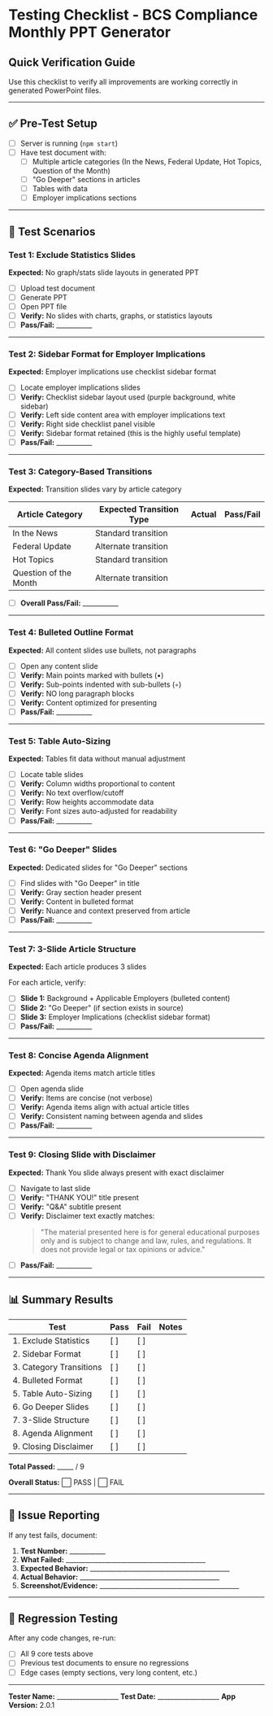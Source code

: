 # Testing Checklist - BCS Compliance Monthly PPT Generator

## Quick Verification Guide

Use this checklist to verify all improvements are working correctly in generated PowerPoint files.

---

## ✅ Pre-Test Setup

- [ ] Server is running (`npm start`)
- [ ] Have test document with:
  - [ ] Multiple article categories (In the News, Federal Update, Hot Topics, Question of the Month)
  - [ ] "Go Deeper" sections in articles
  - [ ] Tables with data
  - [ ] Employer implications sections

---

## 🧪 Test Scenarios

### Test 1: Exclude Statistics Slides
**Expected:** No graph/stats slide layouts in generated PPT

- [ ] Upload test document
- [ ] Generate PPT
- [ ] Open PPT file
- [ ] **Verify:** No slides with charts, graphs, or statistics layouts
- [ ] **Pass/Fail:** ___________

---

### Test 2: Sidebar Format for Employer Implications
**Expected:** Employer implications use checklist sidebar format

- [ ] Locate employer implications slides
- [ ] **Verify:** Checklist sidebar layout used (purple background, white sidebar)
- [ ] **Verify:** Left side content area with employer implications text
- [ ] **Verify:** Right side checklist panel visible
- [ ] **Verify:** Sidebar format retained (this is the highly useful template)
- [ ] **Pass/Fail:** ___________

---

### Test 3: Category-Based Transitions
**Expected:** Transition slides vary by article category

| Article Category | Expected Transition Type | Actual | Pass/Fail |
|-----------------|-------------------------|--------|-----------|
| In the News | Standard transition | | |
| Federal Update | Alternate transition | | |
| Hot Topics | Standard transition | | |
| Question of the Month | Alternate transition | | |

- [ ] **Overall Pass/Fail:** ___________

---

### Test 4: Bulleted Outline Format
**Expected:** All content slides use bullets, not paragraphs

- [ ] Open any content slide
- [ ] **Verify:** Main points marked with bullets (•)
- [ ] **Verify:** Sub-points indented with sub-bullets (◦)
- [ ] **Verify:** NO long paragraph blocks
- [ ] **Verify:** Content optimized for presenting
- [ ] **Pass/Fail:** ___________

---

### Test 5: Table Auto-Sizing
**Expected:** Tables fit data without manual adjustment

- [ ] Locate table slides
- [ ] **Verify:** Column widths proportional to content
- [ ] **Verify:** No text overflow/cutoff
- [ ] **Verify:** Row heights accommodate data
- [ ] **Verify:** Font sizes auto-adjusted for readability
- [ ] **Pass/Fail:** ___________

---

### Test 6: "Go Deeper" Slides
**Expected:** Dedicated slides for "Go Deeper" sections

- [ ] Find slides with "Go Deeper" in title
- [ ] **Verify:** Gray section header present
- [ ] **Verify:** Content in bulleted format
- [ ] **Verify:** Nuance and context preserved from article
- [ ] **Pass/Fail:** ___________

---

### Test 7: 3-Slide Article Structure
**Expected:** Each article produces 3 slides

For each article, verify:
- [ ] **Slide 1:** Background + Applicable Employers (bulleted content)
- [ ] **Slide 2:** "Go Deeper" (if section exists in source)
- [ ] **Slide 3:** Employer Implications (checklist sidebar format)
- [ ] **Pass/Fail:** ___________

---

### Test 8: Concise Agenda Alignment
**Expected:** Agenda items match article titles

- [ ] Open agenda slide
- [ ] **Verify:** Items are concise (not verbose)
- [ ] **Verify:** Agenda items align with actual article titles
- [ ] **Verify:** Consistent naming between agenda and slides
- [ ] **Pass/Fail:** ___________

---

### Test 9: Closing Slide with Disclaimer
**Expected:** Thank You slide always present with exact disclaimer

- [ ] Navigate to last slide
- [ ] **Verify:** "THANK YOU!" title present
- [ ] **Verify:** "Q&A" subtitle present
- [ ] **Verify:** Disclaimer text exactly matches:
  > "The material presented here is for general educational purposes only and is subject to change and law, rules, and regulations. It does not provide legal or tax opinions or advice."
- [ ] **Pass/Fail:** ___________

---

## 📊 Summary Results

| Test | Pass | Fail | Notes |
|------|------|------|-------|
| 1. Exclude Statistics | [ ] | [ ] | |
| 2. Sidebar Format | [ ] | [ ] | |
| 3. Category Transitions | [ ] | [ ] | |
| 4. Bulleted Format | [ ] | [ ] | |
| 5. Table Auto-Sizing | [ ] | [ ] | |
| 6. Go Deeper Slides | [ ] | [ ] | |
| 7. 3-Slide Structure | [ ] | [ ] | |
| 8. Agenda Alignment | [ ] | [ ] | |
| 9. Closing Disclaimer | [ ] | [ ] | |

**Total Passed:** _____ / 9

**Overall Status:** ⬜ PASS | ⬜ FAIL

---

## 🐛 Issue Reporting

If any test fails, document:

1. **Test Number:** ___________
2. **What Failed:** ___________________________________________
3. **Expected Behavior:** ___________________________________________
4. **Actual Behavior:** ___________________________________________
5. **Screenshot/Evidence:** ___________________________________________

---

## 🔄 Regression Testing

After any code changes, re-run:
- [ ] All 9 core tests above
- [ ] Previous test documents to ensure no regressions
- [ ] Edge cases (empty sections, very long content, etc.)

---

**Tester Name:** ___________________
**Test Date:** ___________________
**App Version:** 2.0.1
